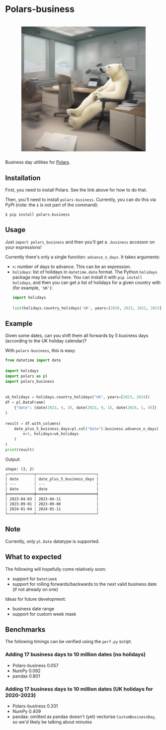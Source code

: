 # Polars-business

<h1 align="center">
	<img
		width="400"
		alt="polars-business"
		src="./assets/polars-business.png">
</h1>

Business day utilities for [Polars](https://www.pola.rs/).

Installation
------------

First, you need to install Polars. See the link above for how to do that.

Then, you'll need to install `polars-business`. Currently, you can do this via PyPI (note: the `$` is not part of the command):
```console
$ pip install polars-business
```

Usage
-----

Just `import polars_business` and then you'll get a `.business` accessor
on your expressions!

Currently there's only a single function: `advance_n_days`. It takes arguments:
- `n`: number of days to advance. This can be an expression.
- `holidays`: list of holidays in `datetime.date` format. The Python `holidays` package may
  be useful here. You can install it with `pip install holidays`, and then you can get a list
  of holidays for a given country with (for example, `'UK'`):
  ```python
  import holidays 

  list(holidays.country_holidays('UK', years=[2020, 2021, 2022, 2023]))
  ```

Example
-------

Given some dates, can you shift them all forwards by 5 business days (according to the UK holiday calendar)?

With `polars-business`, this is easy:
```python
from datetime import date

import holidays
import polars as pl
import polars_business


uk_holidays = holidays.country_holidays("UK", years=[2023, 2024])
df = pl.DataFrame(
    {"date": [date(2023, 4, 3), date(2023, 9, 1), date(2024, 1, 4)]}
)

result = df.with_columns(
    date_plus_5_business_days=pl.col("date").business.advance_n_days(
        n=5, holidays=uk_holidays
    )
)
print(result)
```
Output:
```console
shape: (3, 2)
┌────────────┬───────────────────────────┐
│ date       ┆ date_plus_5_business_days │
│ ---        ┆ ---                       │
│ date       ┆ date                      │
╞════════════╪═══════════════════════════╡
│ 2023-04-03 ┆ 2023-04-11                │
│ 2023-09-01 ┆ 2023-09-08                │
│ 2024-01-04 ┆ 2024-01-11                │
└────────────┴───────────────────────────┘
```

Note
----
Currently, only `pl.Date` datatype is supported.

What to expected
----------------
The following will hopefully come relatively soon:
- support for `Datetime`s
- support for rolling forwards/backwards to the next
  valid business date (if not already on one)

Ideas for future development:
- business date range
- support for custom week mask

Benchmarks
----------

The following timings can be verified using the `perf.py` script.

### Adding 17 business days to 10 million dates (no holidays)

- Polars-business 0.057
- NumPy 0.092
- pandas 0.801

### Adding 17 business days to 10 million dates (UK holidays for 2020-2023)

- Polars-business 0.331
- NumPy 0.409
- pandas: omitted as pandas doesn't (yet) vectorise `CustomBusinessDay`, so
  we'd likely be talking about minutes
